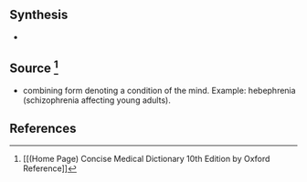 ## Synthesis
- 
## Source [^1]
- combining form denoting a condition of the mind. Example: hebephrenia (schizophrenia affecting young adults).
## References

[^1]: [[(Home Page) Concise Medical Dictionary 10th Edition by Oxford Reference]]